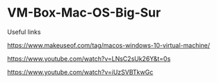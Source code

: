 # VM-Box-Mac-OS-Big-Sur

Useful links

https://www.makeuseof.com/tag/macos-windows-10-virtual-machine/


https://www.youtube.com/watch?v=LNsC2sUk26Y&t=0s


https://www.youtube.com/watch?v=iUzSVBTkwGc
